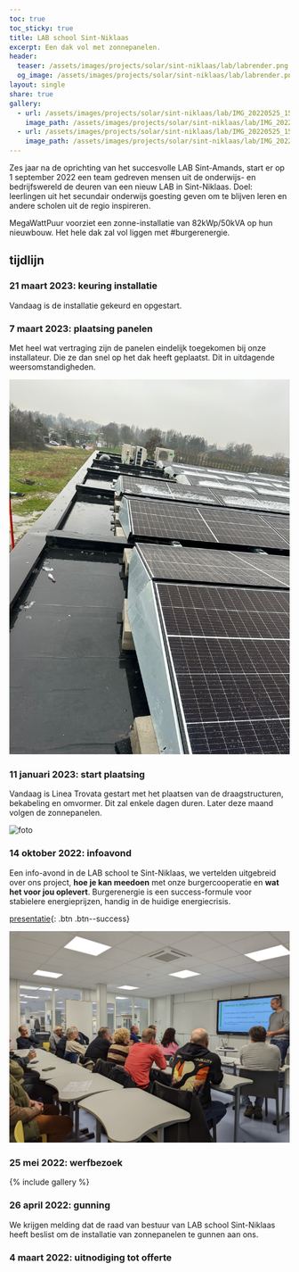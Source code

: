 ```yaml
---
toc: true
toc_sticky: true
title: LAB school Sint-Niklaas
excerpt: Een dak vol met zonnepanelen.
header:
  teaser: /assets/images/projects/solar/sint-niklaas/lab/labrender.png
  og_image: /assets/images/projects/solar/sint-niklaas/lab/labrender.png
layout: single
share: true
gallery:
  - url: /assets/images/projects/solar/sint-niklaas/lab/IMG_20220525_150535.jpg
    image_path: /assets/images/projects/solar/sint-niklaas/lab/IMG_20220525_150535.jpg
  - url: /assets/images/projects/solar/sint-niklaas/lab/IMG_20220525_152831.jpg
    image_path: /assets/images/projects/solar/sint-niklaas/lab/IMG_20220525_152831.jpg
---
```


Zes jaar na de oprichting van het succesvolle LAB Sint-Amands, start er op 1
september 2022 een team gedreven mensen uit de onderwijs- en
bedrijfswereld de deuren van een nieuw LAB in Sint-Niklaas. Doel: leerlingen
uit het secundair onderwijs goesting geven om te blijven leren en andere
scholen uit de regio inspireren.

MegaWattPuur voorziet een zonne-installatie van 82kWp/50kVA op hun nieuwbouw. Het
hele dak zal vol liggen met #burgerenergie.

## tijdlijn

### 21 maart 2023: keuring installatie

Vandaag is de installatie gekeurd en opgestart.

### 7 maart 2023: plaatsing panelen

Met heel wat vertraging zijn de panelen eindelijk toegekomen bij onze
installateur. Die ze dan snel op het dak heeft geplaatst. Dit in uitdagende
weersomstandigheden.

![foto](/assets/images/projects/solar/sint-niklaas/lab/a099a147-ee8d-4b1f-b3b8-b8ed63be525d.jfif)

### 11 januari 2023: start plaatsing

Vandaag is Linea Trovata gestart met het plaatsen van de draagstructuren,
bekabeling en omvormer. Dit zal enkele dagen duren. Later deze maand volgen de
zonnepanelen.

![foto](/assets/images/projects/solar/sint-niklaas/lab/20230111_LAB_plaatsing.jpeg)

### 14 oktober 2022: infoavond

Een info-avond in de LAB school te Sint-Niklaas, we vertelden uitgebreid over
ons project, **hoe je kan meedoen** met onze burgercooperatie en **wat het voor
jou oplevert**.  Burgerenergie is een success-formule voor stabielere
energieprijzen, handig in de huidige energiecrisis.

[presentatie](/assets/images/projects/solar/sint-niklaas/lab/20221014_LAB_Sint-Niklaas_v1.pdf){: .btn .btn--success}

![foto](/assets/images/projects/solar/sint-niklaas/lab/PXL_20221014_180215082_rescaled.jpg)

### 25 mei 2022: werfbezoek

{% include gallery %}

### 26 april 2022: gunning

We krijgen melding dat de raad van bestuur van LAB school Sint-Niklaas heeft
beslist om de installatie van zonnepanelen te gunnen aan ons.

### 4 maart 2022: uitnodiging tot offerte
